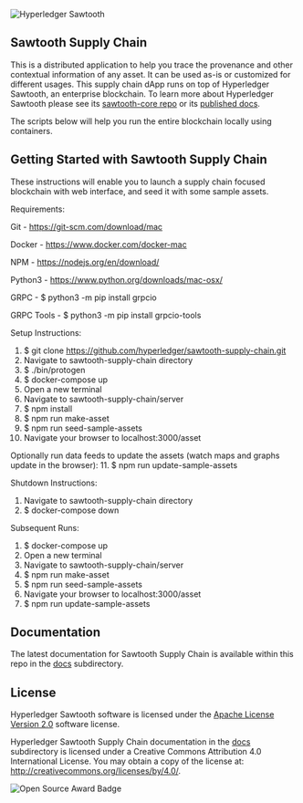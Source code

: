 
![Hyperledger Sawtooth](images/sawtooth_logo_light_blue-small.png)  

Sawtooth Supply Chain
-----------------

This is a distributed application to help you trace the provenance and other contextual information of any asset.
 It can be used as-is or customized for different usages.
This supply chain dApp runs on top of Hyperledger Sawtooth, an enterprise blockchain. 
To learn more about Hyperledger Sawtooth please see its [sawtooth-core repo](https://github.com/hyperledger/sawtooth-core)
 or its [published docs](https://sawtooth.hyperledger.org/docs/).

The scripts below will help you run the entire blockchain locally using containers. 

Getting Started with Sawtooth Supply Chain
-----------------

These instructions will enable you to launch a supply chain focused blockchain with web interface, and seed it with some sample assets.

Requirements:

Git - https://git-scm.com/download/mac

Docker - https://www.docker.com/docker-mac 

NPM - https://nodejs.org/en/download/ 

Python3 - https://www.python.org/downloads/mac-osx/ 

GRPC - $ python3 -m pip install grpcio 

GRPC Tools - $ python3 -m pip install grpcio-tools


Setup Instructions:

1. $ git clone https://github.com/hyperledger/sawtooth-supply-chain.git
2. Navigate to sawtooth-supply-chain directory 
3. $ ./bin/protogen
4. $ docker-compose up
5. Open a new terminal
6. Navigate to sawtooth-supply-chain/server
7. $ npm install
8. $ npm run make-asset
9. $ npm run seed-sample-assets
10. Navigate your browser to localhost:3000/asset

Optionally run data feeds to update the assets (watch maps and graphs update in the browser):
11. $ npm run update-sample-assets

Shutdown Instructions:
1. Navigate to sawtooth-supply-chain directory 
2. $ docker-compose down

Subsequent Runs:
1. $ docker-compose up
2. Open a new terminal
3. Navigate to sawtooth-supply-chain/server
4. $ npm run make-asset
5. $ npm run seed-sample-assets
6. Navigate your browser to localhost:3000/asset
7. $ npm run update-sample-assets

Documentation
-------------

The latest documentation for Sawtooth Supply Chain is available within this repo in
the [docs](docs) subdirectory.

License
-------

Hyperledger Sawtooth software is licensed under the [Apache License Version 2.0](LICENSE) software license.

Hyperledger Sawtooth Supply Chain documentation in the [docs](docs) subdirectory is licensed under
a Creative Commons Attribution 4.0 International License.  You may obtain a copy of the
license at: http://creativecommons.org/licenses/by/4.0/.

![Open Source Award Badge](images/rookies16-small.png)

